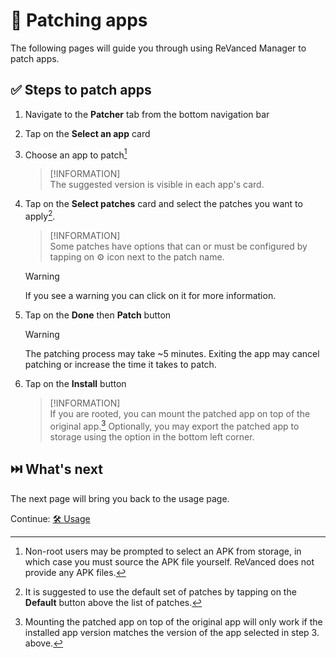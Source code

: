 # 🧩 Patching apps

The following pages will guide you through using ReVanced Manager to patch apps.

## ✅ Steps to patch apps

1. Navigate to the **Patcher** tab from the bottom navigation bar
2. Tap on the **Select an app** card
3. Choose an app to patch[^1]

   > [!INFORMATION]  
   > The suggested version is visible in each app's card.
4. Tap on the **Select patches** card and select the patches you want to apply[^2].

   > [!INFORMATION]  
   > Some patches have options that can or must be configured by tapping on ⚙️ icon next to the patch name.

   >[!WARNING]  
   > If you see a warning you can click on it for more information.
5. Tap on the **Done** then **Patch** button

   > [!WARNING]  
   > The patching process may take ~5 minutes. Exiting the app may cancel patching or increase the time it takes to patch.
6. Tap on the **Install** button

   > [!INFORMATION]  
   > If you are rooted, you can mount the patched app on top of the original app.[^3]
   > Optionally, you may export the patched app to storage using the option in the bottom left corner.

[^1]: Non-root users may be prompted to select an APK from storage, in which case you must source the APK file yourself. ReVanced does not provide any APK files.
[^2]: It is suggested to use the default set of patches by tapping on the **Default** button above the list of patches.
[^3]: Mounting the patched app on top of the original app will only work if the installed app version matches the version of the app selected in step 3. above.

## ⏭️ What's next

The next page will bring you back to the usage page.

Continue: [🛠️ Usage](2_usage.md)
